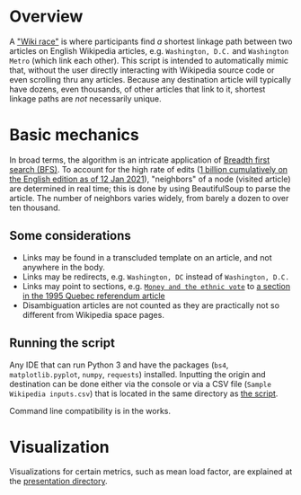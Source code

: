 # Overview
A ["Wiki race"](https://www.inquirer.com/philly/living/20100721__Wikiracing__picking_up_speed_among_college_students.html) is where participants find _a_ shortest linkage path between two articles on English Wikipedia articles, e.g. `Washington, D.C.` and `Washington Metro` (which link each other). This script is intended to automatically mimic that, without the user directly interacting with Wikipedia source code or even scrolling thru any articles. Because any destination article will typically have dozens, even thousands, of other articles that link to it, shortest linkage paths are _not_ necessarily unique.

# Basic mechanics
In broad terms, the algorithm is an intricate application of [Breadth first search (BFS)](https://en.wikipedia.org/wiki/Breadth-first_search). To account for the high rate of edits ([1 billion cumulatively on the English edition as of 12 Jan 2021](https://www.vice.com/en/article/k7appn/the-english-language-wikipedia-just-had-its-billionth-edit)), "neighbors" of a node (visited article) are determined in real time; this is done by using BeautifulSoup to parse the article. The number of neighbors varies widely, from barely a dozen to over ten thousand.

## Some considerations
- Links may be found in a transcluded template on an article, and not anywhere in the body.
- Links may be redirects, e.g. `Washington, DC` instead of `Washington, D.C.`
- Links may point to sections, e.g. [`Money and the ethnic vote`](https://en.wikipedia.org/wiki/Money_and_the_ethnic_vote) to [a section in the 1995 Quebec referendum article](https://en.wikipedia.org/wiki/1995_Quebec_referendum#Immediate_responses)
- Disambiguation articles are not counted as they are practically not so different from Wikipedia space pages.

## Running the script
Any IDE that can run Python 3 and have the packages (`bs4`, `matplotlib.pyplot`, `numpy`, `requests`) installed. Inputting the origin and destination can be done either via the console or via a CSV file (`Sample Wikipedia inputs.csv`) that is located in the same directory as [the script](/wikipath-matplotlib%20added.py).

Command line compatibility is in the works.

# Visualization
Visualizations for certain metrics, such as mean load factor, are explained at the [presentation directory](/DVDC_Presentation/).